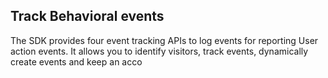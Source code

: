 ## Track Behavioral events

The SDK provides four event tracking APIs to log events for reporting User action events. It allows you to identify visitors, track events, dynamically create events and keep an acco
